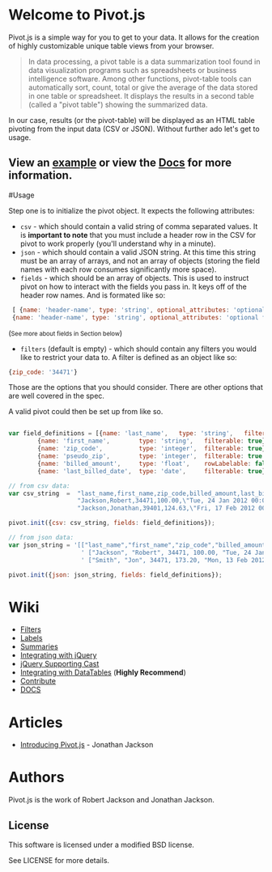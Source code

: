 # Welcome to Pivot.js

Pivot.js is a simple way for you to get to your data.  It allows for the
creation of highly customizable unique table views from your browser.

> In data processing, a pivot table is a data summarization tool found in
> data visualization programs such as spreadsheets or business intelligence
> software. Among other functions, pivot-table tools can automatically sort,
> count, total or give the average of the data stored in one table or
> spreadsheet. It displays the results in a second table (called a "pivot
> table") showing the summarized data.

In our case, results (or the pivot-table) will be displayed as an HTML table
pivoting from the input data (CSV or JSON). Without further ado let's get to usage.

## View an [example](http://rjackson.github.com/pivot.js/) or view the [Docs](http://rjackson.github.com/pivot.js/docs/index.html#!/api/Pivot) for more information.

#Usage

Step one is to initialize the pivot object.  It expects the following attributes:

* `csv` - which should contain a valid string of comma separated values.  It is
  __important to note__ that you must include a header row in the CSV for pivot
  to work properly  (you'll understand why in a minute).
* `json` - which should contain a valid JSON string. At this time this string
  must be an array of arrays, and not an array of objects (storing the field
  names with each row consumes significantly more space).
* `fields` - which should be an array of objects.  This is used to instruct
  pivot on how to interact with the fields you pass in.  It keys off of the
  header row names.  And is formated like so:

```javascript
 [ {name: 'header-name', type: 'string', optional_attributes: 'optional field' },
 {name: 'header-name', type: 'string', optional_attributes: 'optional field' }]

```
(<small>See more about fields in Section below</small>)

* `filters` (default is empty) - which should contain any filters you would like to restrict your data to.  A filter is defined as an object like so:

```javascript
{zip_code: '34471'}

```

Those are the options that you should consider.  There are other options that are well covered in the spec.

A valid pivot could then be set up from like so.

```javascript

var field_definitions = [{name: 'last_name',   type: 'string',   filterable: true},
        {name: 'first_name',        type: 'string',   filterable: true},
        {name: 'zip_code',          type: 'integer',  filterable: true},
        {name: 'pseudo_zip',        type: 'integer',  filterable: true },
        {name: 'billed_amount',     type: 'float',    rowLabelable: false},
        {name: 'last_billed_date',  type: 'date',     filterable: true}

// from csv data:
var csv_string  =  "last_name,first_name,zip_code,billed_amount,last_billed_date\n" +
                   "Jackson,Robert,34471,100.00,\"Tue, 24 Jan 2012 00:00:00 +0000\"\n" +
                   "Jackson,Jonathan,39401,124.63,\"Fri, 17 Feb 2012 00:00:00 +0000\""

pivot.init({csv: csv_string, fields: field_definitions});

// from json data:
var json_string = '[["last_name","first_name","zip_code","billed_amount","last_billed_date"],' +
                    ' ["Jackson", "Robert", 34471, 100.00, "Tue, 24 Jan 2012 00:00:00 +0000"],' +
                    ' ["Smith", "Jon", 34471, 173.20, "Mon, 13 Feb 2012 00:00:00 +0000"]]'

pivot.init({json: json_string, fields: field_definitions});

```

# Wiki

* [Filters](https://github.com/rjackson/pivot.js/wiki/Filters)
* [Labels](https://github.com/rjackson/pivot.js/wiki/Labels)
* [Summaries](https://github.com/rjackson/pivot.js/wiki/Summaries)
* [Integrating with jQuery](https://github.com/rjackson/pivot.js/wiki/Integrating-with-jQuery)
* [jQuery Supporting Cast](https://github.com/rjackson/pivot.js/wiki/jQuery_pivot-Supporting-Cast)
* [Integrating with DataTables](https://github.com/rjackson/pivot.js/wiki/Integrating-with-Datatables)  (__Highly Recommend__)
* [Contribute](https://github.com/rjackson/pivot.js/wiki/Contributing)
* [DOCS](http://rjackson.github.com/pivot.js/docs/index.html#!/api/Pivot)

# Articles

* [Introducing Pivot.js](http://jonathan-jackson.net/2012/04/10/introducing-pivotjs) - Jonathan Jackson

# Authors

Pivot.js is the work of Robert Jackson and Jonathan Jackson.

## License

This software is licensed under a modified BSD license.

See LICENSE for more details.
